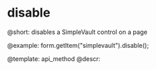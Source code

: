disable
=============

@short: disables a SimpleVault control on a page





@example:
form.getItem("simplevault").disable();


@template: api_method
@descr:


